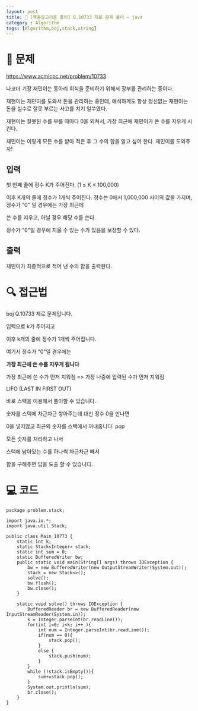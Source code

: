 ```yaml
---
layout: post
title: 📖 [백준알고리즘 풀이] Q.10733 제로 문제 풀이 - java
category : Algorithm
tags: [Algorithm,boj,stack,string]
---
```

# 📖 문제
https://www.acmicpc.net/problem/10733

나코더 기장 재민이는 동아리 회식을 준비하기 위해서 장부를 관리하는 중이다.

재현이는 재민이를 도와서 돈을 관리하는 중인데, 애석하게도 항상 정신없는 재현이는 돈을 실수로 잘못 부르는 사고를 치기 일쑤였다.

재현이는 잘못된 수를 부를 때마다 0을 외쳐서, 가장 최근에 재민이가 쓴 수를 지우게 시킨다.

재민이는 이렇게 모든 수를 받아 적은 후 그 수의 합을 알고 싶어 한다. 재민이를 도와주자!

## 입력

첫 번째 줄에 정수 K가 주어진다. (1 ≤ K ≤ 100,000)

이후 K개의 줄에 정수가 1개씩 주어진다. 정수는 0에서 1,000,000 사이의 값을 가지며, 정수가 "0" 일 경우에는 가장 최근에

쓴 수를 지우고, 아닐 경우 해당 수를 쓴다.

정수가 "0"일 경우에 지울 수 있는 수가 있음을 보장할 수 있다.

## 출력

재민이가 최종적으로 적어 낸 수의 합을 출력한다.

# 🔍 접근법
boj Q.10733 제로 문제입니다.

입력으로 k가 주어지고

이후 k개의 줄에 정수가 1개씩 주어집니다.

여기서 정수가 "0"일 경우에는 

<b>가장 최근에 쓴 수를 지우게 됩니다</b>

가장 최근에 쓴 수가 먼저 지워짐 => 가장 나중에 입력된 수가 먼저 지워짐

LIFO (LAST IN FIRST OUT) 

바로 스택을 이용해서 풀이할 수 있습니다.

숫자를 스택에 차근차근 쌓아주는데 대신 정수 0을 만나면

0을 넣지않고 최근의 숫자를 스택에서 꺼내줍니다. pop

모든 숫자를 처리하고 나서

스택에 남아있는 수를 하나씩 차근차근 빼서

합을 구해주면 답을 도출 할 수 있습니다.
               
# 💻 코드

```
package problem.stack;

import java.io.*;
import java.util.Stack;

public class Main_10773 {
    static int k;
    static Stack<Integer> stack;
    static int sum = 0;
    static BufferedWriter bw;
    public static void main(String[] args) throws IOException {
        bw = new BufferedWriter(new OutputStreamWriter(System.out));
        stack = new Stack<>();
        solve();
        bw.flush();
        bw.close();
    }

    static void solve() throws IOException {
        BufferedReader br = new BufferedReader(new InputStreamReader(System.in));
        k = Integer.parseInt(br.readLine());
        for(int i=0; i<k; i++ ){
            int num = Integer.parseInt(br.readLine());
            if(num == 0){
                stack.pop();
            }
            else {
                stack.push(num);
            }
        }
        while (!stack.isEmpty()){
            sum+=stack.pop();
        }
        System.out.println(sum);
        br.close();
    }
}

```